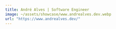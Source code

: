 ```yaml
---
title: André Alves | Software Engineer
image: ~/assets/showcase/www.andrealves.dev.webp
url: "https://www.andrealves.dev/"
---
```

